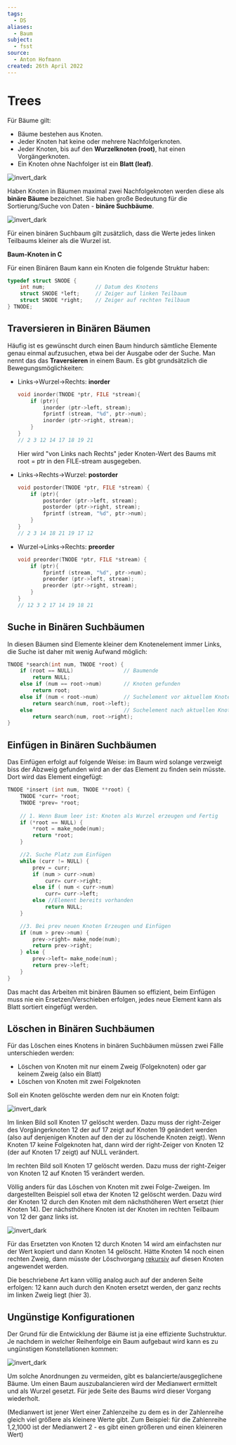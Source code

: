 ```yaml
---
tags:
  - DS
aliases:
  - Baum
subject:
  - fsst
source:
  - Anton Hofmann
created: 26th April 2022
---
```


# Trees

Für Bäume gilt:

- Bäume bestehen aus Knoten.
- Jeder Knoten hat keine oder mehrere Nachfolgerknoten.
- Jeder Knoten, bis auf den **Wurzelknoten (root)**, hat einen Vorgängerknoten.
- Ein Knoten ohne Nachfolger ist ein **Blatt (leaf)**.

![invert_dark](assets/baum_01.png)

Haben Knoten in Bäumen maximal zwei Nachfolgeknoten werden diese als **binäre Bäume** bezeichnet. Sie haben große Bedeutung für die Sortierung/Suche von Daten - **binäre Suchbäume**.

![invert_dark](assets/baum_02.png)

Für einen binären Suchbaum gilt zusätzlich, dass die Werte jedes linken Teilbaums kleiner als die Wurzel ist.

**Baum-Knoten in C**

Für einen Binären Baum kann ein Knoten die folgende Struktur haben:

```c
typedef struct SNODE {
    int num;                // Datum des Knotens
    struct SNODE *left;     // Zeiger auf linken Teilbaum
    struct SNODE *right;    // Zeiger auf rechten Teilbaum
} TNODE;
```

## Traversieren in Binären Bäumen

Häufig ist es gewünscht durch einen Baum hindurch sämtliche Elemente genau einmal aufzusuchen, etwa bei der Ausgabe oder der Suche. Man nennt das das **Traversieren** in einem Baum. Es gibt grundsätzlich die Bewegungsmöglichkeiten:

- Links->Wurzel->Rechts: **inorder**

  ```c
  void inorder(TNODE *ptr, FILE *stream){
      if (ptr){
          inorder (ptr->left, stream);
          fprintf (stream, "%d", ptr->num);
          inorder (ptr->right, stream);
      }
  }
  // 2 3 12 14 17 18 19 21
  ```

  Hier wird "von Links nach Rechts" jeder Knoten-Wert des Baums mit root = ptr in den FILE-stream ausgegeben. 

- Links->Rechts->Wurzel: **postorder**

  ```c
  void postorder(TNODE *ptr, FILE *stream) {
      if (ptr){
          postorder (ptr->left, stream);
          postorder (ptr->right, stream);
          fprintf (stream, "%d", ptr->num);
      }
  }
  // 2 3 14 18 21 19 17 12
  ```

- Wurzel->Links->Rechts: **preorder**

  ```c
  void preorder(TNODE *ptr, FILE *stream) {
      if (ptr){
          fprintf (stream, "%d", ptr->num);
          preorder (ptr->left, stream);
          preorder (ptr->right, stream);
      }
  }
  // 12 3 2 17 14 19 18 21
  ```

## Suche in Binären Suchbäumen

In diesen Bäumen sind Elemente kleiner dem Knotenelement immer Links, die Suche ist daher mit wenig Aufwand möglich:

```c
TNODE *search(int num, TNODE *root) {
    if (root == NULL)                // Baumende
        return NULL;
    else if (num == root->num)       // Knoten gefunden
        return root;
    else if (num < root->num)        // Suchelement vor aktuellem Knoten --> Links
        return search(num, root->left);
    else                             // Suchelement nach aktuellen Knoten --> Rechts
        return search(num, root->right);
}
```

## Einfügen in Binären Suchbäumen

Das Einfügen erfolgt auf folgende Weise: im Baum wird solange verzweigt biss der Abzweig gefunden wird an der das Element zu finden sein müsste. Dort wird das Element eingefügt:

```c
TNODE *insert (int num, TNODE **root) {
    TNODE *curr= *root;
    TNODE *prev= *root;
	
    // 1. Wenn Baum leer ist: Knoten als Wurzel erzeugen und Fertig
    if (*root == NULL) {
        *root = make_node(num);
        return *root;
    }

    //2. Suche Platz zum Einfügen
    while (curr != NULL) {
        prev = curr;
        if (num > curr->num)
            curr= curr->right;
        else if ( num < curr->num)
            curr= curr->left;
        else //Element bereits vorhanden
            return NULL;
    }

    //3. Bei prev neuen Knoten Erzeugen und Einfügen
    if (num > prev->num) {
        prev->right= make_node(num);
        return prev->right;
    } else {
        prev->left= make_node(num);
        return prev->left;
    }
}
```

Das macht das Arbeiten mit binären Bäumen so effizient, beim Einfügen muss nie ein Ersetzen/Verschieben erfolgen, jedes neue Element kann als Blatt sortiert eingefügt werden.

## Löschen in Binären Suchbäumen

Für das Löschen eines Knotens in binären Suchbäumen müssen zwei Fälle unterschieden werden:

- Löschen von Knoten mit nur einem Zweig (Folgeknoten) oder gar keinem Zweig (also ein Blatt)
- Löschen von Knoten mit zwei Folgeknoten

Soll ein Knoten gelöschte werden dem nur ein Knoten folgt:

![invert_dark](assets/baum_04.png)

Im linken Bild soll Knoten 17 gelöscht werden. Dazu muss der right-Zeiger des Vorgängerknoten 12 der auf 17 zeigt auf Knoten 19 geändert werden (also auf denjenigen Knoten auf den der zu löschende Knoten zeigt). Wenn Knoten 17 keine Folgeknoten hat, dann wird der right-Zeiger von Knoten 12 (der auf Knoten 17 zeigt) auf NULL verändert.

Im rechten Bild soll Knoten 17 gelöscht werden. Dazu muss der right-Zeiger von Knoten 12 auf Knoten 15 verändert werden.

Völlig anders für das Löschen von Knoten mit zwei Folge-Zweigen. Im dargestellten Beispiel soll etwa der Knoten 12 gelöscht werden. Dazu wird der Knoten 12 durch den Knoten mit dem nächsthöheren Wert ersetzt (hier Knoten 14). Der nächsthöhere Knoten ist der Knoten im rechten Teilbaum von 12 der ganz links ist.

![invert_dark](assets/baum_06.png)

Für das Ersetzten von Knoten 12 durch Knoten 14 wird am einfachsten nur der Wert kopiert und dann Knoten 14 gelöscht. Hätte Knoten 14 noch einen rechten Zweig, dann müsste der Löschvorgang [rekursiv](Rekursion.md) auf diesen Knoten angewendet werden.

Die beschriebene Art kann völlig analog auch auf der anderen Seite erfolgen: 12 kann auch durch den Knoten ersetzt werden, der ganz rechts im linken Zweig liegt (hier 3).

## Ungünstige Konfigurationen

Der Grund für die Entwicklung der Bäume ist ja eine effiziente Suchstruktur. Je nachdem in welcher Reihenfolge ein Baum aufgebaut wird kann es zu ungünstigen Konstellationen kommen:

![invert_dark](assets/baum_07.png)

Um solche Anordnungen zu vermeiden, gibt es balancierte/ausgeglichene Bäume. Um einen Baum auszubalancieren wird der Medianwert ermittelt und als Wurzel gesetzt. Für jede Seite des Baums wird dieser Vorgang wiederholt.

(Medianwert ist jener Wert einer Zahlenzeihe zu dem es in der Zahlenreihe gleich viel größere als kleinere Werte gibt. Zum Beispiel: für die Zahlenreihe 1,2,1000 ist der Medianwert 2 - es gibt einen größeren und einen kleineren Wert)
